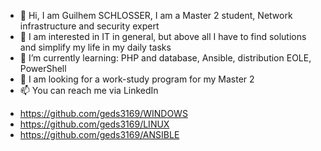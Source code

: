 - 👋 Hi, I am Guilhem SCHLOSSER, I am a Master 2 student, Network infrastructure and security expert
- 👀 I am interested in IT in general, but above all I have to find solutions and simplify my life in my daily tasks
- 🌱 I’m currently learning: PHP and database, Ansible, distribution EOLE, PowerShell
- 💞️ I am looking for a work-study program for my Master 2
- 📫 You can reach me via LinkedIn



* https://github.com/geds3169/WINDOWS
* https://github.com/geds3169/LINUX
* https://github.com/geds3169/ANSIBLE

<!---
geds3169/geds3169 is a ✨ special ✨ repository because its `README.md` (this file) appears on your GitHub profile.
You can click the Preview link to take a look at your changes.
--->
